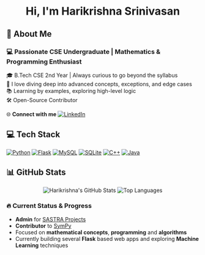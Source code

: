 <h1 align="center">Hi, I'm Harikrishna Srinivasan</h1>

## 💫 About Me

<h3>💻 Passionate CSE Undergraduate | Mathematics & Programming Enthusiast</h3>

🎓 B.Tech CSE 2nd Year | Always curious to go beyond the syllabus  
🧠 I love diving deep into advanced concepts, exceptions, and edge cases  
📚 Learning by examples, exploring high-level logic  
🛠️ Open-Source Contributor

🌐 **Connect with me** 
[![LinkedIn](https://img.shields.io/badge/-LinkedIn-0077B5?style=flat-square&logo=linkedin&logoColor=white)](https://www.linkedin.com/in/harikrishna-srinivasan-48485b27b/)

## 💻 **Tech Stack**  

[![Python](https://img.shields.io/badge/Python-3776AB?style=for-the-badge&logo=python&logoColor=white)](https://www.python.org/)
[![Flask](https://img.shields.io/badge/Flask-000000?style=for-the-badge&logo=flask&logoColor=white)](https://flask.palletsprojects.com/)
[![MySQL](https://img.shields.io/badge/MySQL-00758F?style=for-the-badge&logo=mysql&logoColor=white)](https://www.mysql.com/)
[![SQLite](https://img.shields.io/badge/SQLite-07405E?style=for-the-badge&logo=sqlite&logoColor=white)](https://www.sqlite.org/)
[![C++](https://img.shields.io/badge/C%2B%2B-00599C?style=for-the-badge&logo=c%2B%2B&logoColor=white)](https://isocpp.org/)
[![Java](https://img.shields.io/badge/Java-ED8B00?style=for-the-badge&logo=java&logoColor=white)](https://www.java.com/)

## 📊 **GitHub Stats**  
<p align="center">
  <img src="https://github-readme-stats.vercel.app/api?username=Harikrishna-Srinivasan&show_icons=true&theme=tokyonight&hide_border=true" alt="Harikrishna's GitHub Stats" />
  <img src="https://github-readme-stats.vercel.app/api/top-langs/?username=Harikrishna-Srinivasan&layout=compact&theme=tokyonight&hide_border=true" alt="Top Languages" />
</p>

### 🔥 **Current Status & Progress**  
- **Admin** for [SASTRA Projects](https://github.com/SASTRA-Projects)  
- **Contributor** to [SymPy](https://github.com/sympy/sympy)  
- Focused on **mathematical concepts**, **programming** and **algorithms**
- Currently building several **Flask** based web apps and exploring **Machine Learning** techniques
